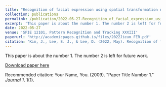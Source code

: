```yaml
---
title: "Recognition of facial expression using spatial transformation network and convolutional neural network"
collection: publications
permalink: /publication/2022-05-27-Recognition_of_facial_expression_using_spatial_transformation_network_and_convolutional_neural_network
excerpt: 'This paper is about the number 1. The number 2 is left for future work.'
date: 2022-05-27
venue: 'SPIE 12101, Pattern Recognition and Tracking XXXIII'
paperurl: 'http://academicpages.github.io/files/2022Jieun_FER.pdf'
citation: 'Kim, J., Lee, E. J., & Lee, D. (2022, May). Recognition of facial expression using spatial transformation network and convolutional neural network. In Pattern Recognition and Tracking XXXIII (Vol. 12101, pp. 156-160). SPIE.'
---
```

This paper is about the number 1. The number 2 is left for future work.

[Download paper here](http://academicpages.github.io/files/paper1.pdf)

Recommended citation: Your Name, You. (2009). "Paper Title Number 1." <i>Journal 1</i>. 1(1).
